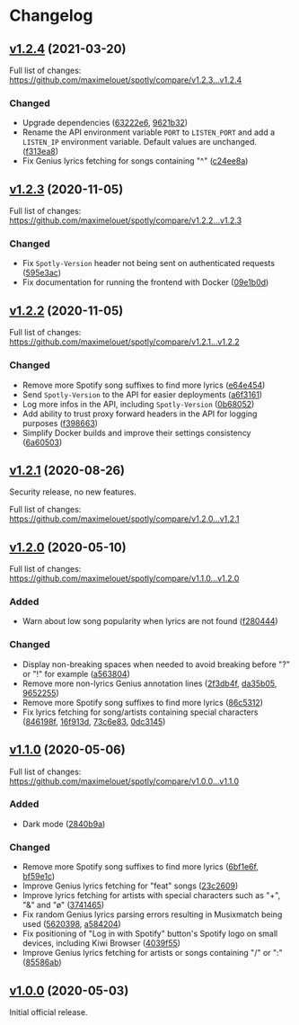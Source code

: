 # Changelog

## [v1.2.4](https://github.com/maximelouet/spotly/tree/v1.2.4) (2021-03-20)

Full list of changes: https://github.com/maximelouet/spotly/compare/v1.2.3...v1.2.4

### Changed

- Upgrade dependencies
  ([63222e6](https://github.com/maximelouet/spotly/commit/63222e6c2a3c10c80344b49f58929fc62781c30a),
  [9621b32](https://github.com/maximelouet/spotly/commit/9621b324cb8229fa16cc4f315ec166a85a4b3448))
- Rename the API environment variable `PORT` to `LISTEN_PORT` and add a
  `LISTEN_IP` environment variable. Default values are unchanged.
  ([f313ea8](https://github.com/maximelouet/spotly/commit/f313ea8ba905a356460cef7b64cbcdd550fb04c5))
- Fix Genius lyrics fetching for songs containing "^"
  ([c24ee8a](https://github.com/maximelouet/spotly/commit/c24ee8ada63c239304299d469b8398dde16082b9))

## [v1.2.3](https://github.com/maximelouet/spotly/tree/v1.2.3) (2020-11-05)

Full list of changes: https://github.com/maximelouet/spotly/compare/v1.2.2...v1.2.3

### Changed

- Fix `Spotly-Version` header not being sent on authenticated requests
  ([595e3ac](https://github.com/maximelouet/spotly/commit/595e3ac979072477735ae933f798a86629bb5540))
- Fix documentation for running the frontend with Docker
  ([09e1b0d](https://github.com/maximelouet/spotly/commit/09e1b0d30b616fe5aea4d3eacc06e70ce35931ca))

## [v1.2.2](https://github.com/maximelouet/spotly/tree/v1.2.2) (2020-11-05)

Full list of changes: https://github.com/maximelouet/spotly/compare/v1.2.1...v1.2.2

### Changed

- Remove more Spotify song suffixes to find more lyrics
  ([e64e454](https://github.com/maximelouet/spotly/commit/e64e454828778606df46c94d903bf89dd90b3302))
- Send `Spotly-Version` to the API for easier deployments
  ([a6f3161](https://github.com/maximelouet/spotly/commit/a6f31619489cb6dc80e28708e48ffadbe9d445d0))
- Log more infos in the API, including `Spotly-Version`
  ([0b68052](https://github.com/maximelouet/spotly/commit/0b68052e5d37a2988d0401f85140333181ab481f))
- Add ability to trust proxy forward headers in the API for logging purposes
  ([f398663](https://github.com/maximelouet/spotly/commit/f398663b5ff4a2edba929bcf18c6c7805aa6b93f))
- Simplify Docker builds and improve their settings consistency
  ([6a60503](https://github.com/maximelouet/spotly/commit/6a60503b58e5cc86842692646779eb8fb76625b0))

## [v1.2.1](https://github.com/maximelouet/spotly/tree/v1.2.1) (2020-08-26)

Security release, no new features.

Full list of changes: https://github.com/maximelouet/spotly/compare/v1.2.0...v1.2.1

## [v1.2.0](https://github.com/maximelouet/spotly/tree/v1.2.0) (2020-05-10)

Full list of changes: https://github.com/maximelouet/spotly/compare/v1.1.0...v1.2.0

### Added

- Warn about low song popularity when lyrics are not found
  ([f280444](https://github.com/maximelouet/spotly/commit/f280444a46d77f73d2e49f1f6aa12369fe1106d1))

### Changed

- Display non-breaking spaces when needed to avoid breaking before "?" or "!"
  for example
  ([a563804](https://github.com/maximelouet/spotly/commit/a56380427a6453176c318f723bcb40e443ba9cfd))
- Remove more non-lyrics Genius annotation lines
  ([2f3db4f](https://github.com/maximelouet/spotly/commit/2f3db4f7d1ca5afa6cda990907c9e7d26283cd2a),
  [da35b05](https://github.com/maximelouet/spotly/commit/da35b057c673341b900796c89d0046fa56b61368),
  [9652255](https://github.com/maximelouet/spotly/commit/9652255182e3b855e11ecd81ca69eada4a3004b4))
- Remove more Spotify song suffixes to find more lyrics
  ([86c5312](https://github.com/maximelouet/spotly/commit/86c5312b348e01a5e31665d83b12146ed9f76800))
- Fix lyrics fetching for song/artists containing special characters
  ([846198f](https://github.com/maximelouet/spotly/commit/846198f4049281fe9feb3d112a5d0bcec315ff2f),
  [16f913d](https://github.com/maximelouet/spotly/commit/16f913d93e9cc9a4b230c9b321882702c58969d2),
  [73c6e83](https://github.com/maximelouet/spotly/commit/73c6e830d0318d4962e9af26d7640b9b2fede2d0),
  [0dc3145](https://github.com/maximelouet/spotly/commit/0dc31457f00f6ee13b003c3f4da01f3c31e87734))

## [v1.1.0](https://github.com/maximelouet/spotly/tree/v1.1.0) (2020-05-06)

Full list of changes: https://github.com/maximelouet/spotly/compare/v1.0.0...v1.1.0

### Added

- Dark mode ([2840b9a](https://github.com/maximelouet/spotly/commit/2840b9a161f25fe7e88ad8adb76ac5867604a302))

### Changed

- Remove more Spotify song suffixes to find more lyrics
  ([6bf1e6f](https://github.com/maximelouet/spotly/commit/6bf1e6f18e364df24674b420723afff93fc364a8),
  [bf59e1c](https://github.com/maximelouet/spotly/commit/bf59e1c86247b97f8662aadd25f685f56aebf733))
- Improve Genius lyrics fetching for "feat" songs
  ([23c2609](https://github.com/maximelouet/spotly/commit/23c26099d24380f3e4f470d20e84ce61dce95edc))
- Improve lyrics fetching for artists with special characters such as "+", "&"
  and "ø"
  ([3741465](https://github.com/maximelouet/spotly/commit/37414655629847343579ef9127b08075269d7f0b))
- Fix random Genius lyrics parsing errors resulting in Musixmatch being used
  ([5620398](https://github.com/maximelouet/spotly/commit/5620398e956a4da0535e8145eb34bcba821343bd),
  [a584204](https://github.com/maximelouet/spotly/commit/a584204f2670597d455787e17936f187227bb7e2))
- Fix positioning of "Log in with Spotify" button's Spotify logo on small
  devices, including Kiwi Browser
  ([4039f55](https://github.com/maximelouet/spotly/commit/4039f551b7814f11a48b0d360dc0d63e6dc35478))
- Improve Genius lyrics fetching for artists or songs containing "/" or ":"
  ([85586ab](https://github.com/maximelouet/spotly/commit/85586ab8a53a726a496b13b8bc44c0a286ad8d7d))

## [v1.0.0](https://github.com/maximelouet/spotly/tree/v1.0.0) (2020-05-03)

Initial official release.
